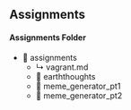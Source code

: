 ## Assignments

#### Assignments Folder 

- &#128193; assignments
  - &#x21b3; vagrant.md
  - &#128193; earththoughts
  - &#128193; meme_generator_pt1
  - &#128193; meme_generator_pt2
